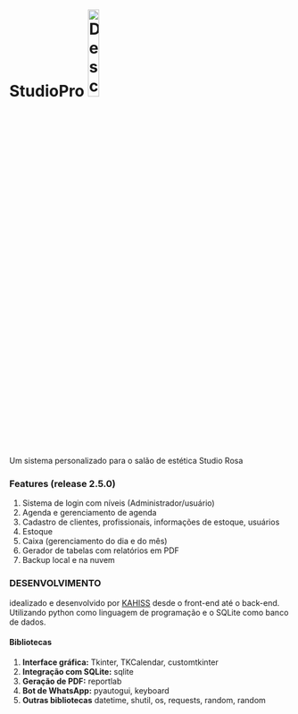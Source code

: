 # StudioPro <img src="assets/Mascara-Studio.ico" alt="Descrição da imagem" style="width:20%;">
Um sistema personalizado para o salão de estética Studio Rosa

### Features (release 2.5.0)
1. Sistema de login com níveis (Administrador/usuário)
2. Agenda e gerenciamento de agenda 
3. Cadastro de clientes, profissionais, informações de estoque, usuários
4. Estoque
5. Caixa (gerenciamento do dia e do mês)
6. Gerador de tabelas com relatórios em PDF
8. Backup local e na nuvem

### DESENVOLVIMENTO
idealizado e desenvolvido por [KAHISS](https://github.com/KAHISS) desde o front-end até o back-end. Utilizando python como linguagem de programação e o SQLite como banco de dados.

#### Bibliotecas
1. **Interface gráfica:** Tkinter, TKCalendar, customtkinter
2. **Integração com SQLite:** sqlite
3. **Geração de PDF:** reportlab
4. **Bot de WhatsApp:** pyautogui, keyboard
5. **Outras bibliotecas** datetime, shutil, os, requests, random, random


